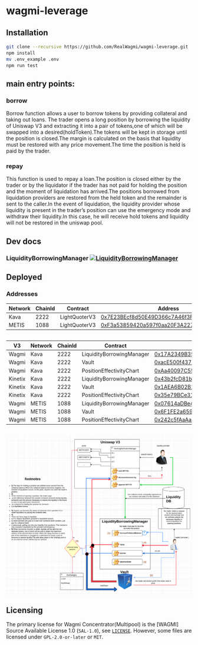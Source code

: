 # wagmi-leverage

## Installation
```bash
git clone --recursive https://github.com/RealWagmi/wagmi-leverage.git
npm install
mv .env_example .env
npm run test
```

## main entry points:

### borrow

Borrow function allows a user to borrow tokens by providing collateral and taking out loans.
The trader opens a long position by borrowing the liquidity of Uniswap V3 and extracting it into a pair of tokens,one of which will be swapped into a desired(holdToken).The tokens will be kept in storage until the position is closed.The margin is calculated on the basis that liquidity must be restored with any price movement.The time the position is held is paid by the trader.

### repay

This function is used to repay a loan.The position is closed either by the trader or by the liquidator if the trader has not paid for holding the position and the moment of liquidation has arrived.The positions borrowed from liquidation providers are restored from the held token and the remainder is sent to the caller.In the event of liquidation, the liquidity provider whose liquidity is present in the trader’s position can use the emergency mode and withdraw their liquidity.In this case, he will receive hold tokens and liquidity will not be restored in the uniswap pool.


## Dev docs
### LiquidityBorrowingManager [![LiquidityBorrowingManager](https://img.shields.io/badge/docs-%F0%9F%93%84-yellow)](./docs/LiquidityBorrowingManager.md)

## Deployed

### Addresses

| Network | ChainId | Contract | Address |
|------| ------- | -----| -----|
| Kava | 2222 | LightQuoterV3 | [0x7E23BEcf8d50E49D366c7A46f3F188187c098463](https://kavascan.com/address/0x7E23BEcf8d50E49D366c7A46f3F188187c098463) |
| METIS | 1088 | LightQuoterV3 | [0xF3a53859420a597f0aa20F3A227d0dCfE0825fdd](https://explorer.metis.io/address/0xF3a53859420a597f0aa20F3A227d0dCfE0825fdd) |

##

| V3 | Network | ChainId | Contract | Address |
|------|------| ------- | -----| -----|
| Wagmi | Kava | 2222 | LiquidityBorrowingManager | [0x17A2349B3530F3b6082116D2B223edd5862bC3ac](https://kavascan.com/address/0x17A2349B3530F3b6082116D2B223edd5862bC3ac) |
| Wagmi | Kava | 2222 | Vault| [0xacE500f4373Ff7dc4FBa17B6274d02DdAFBA409c](https://kavascan.com/address/0xacE500f4373Ff7dc4FBa17B6274d02DdAFBA409c) |
| Wagmi | Kava | 2222 | PositionEffectivityChart| [0xAa40097C55245AA7a87D248E7e8FF902b3a1D6Ab](https://kavascan.com/address/0xAa40097C55245AA7a87D248E7e8FF902b3a1D6Ab) |
| Kinetix | Kava | 2222 | LiquidityBorrowingManager | [0x43b2fcD81b8dC2A94Cf1eF645EDac763400551a1](https://kavascan.com/address/0x43b2fcD81b8dC2A94Cf1eF645EDac763400551a1) |
| Kinetix | Kava | 2222 | Vault| [0x1AEA6B02B1EcdBD2a6D00E0583855e32756C5786](https://kavascan.com/address/0x1AEA6B02B1EcdBD2a6D00E0583855e32756C5786) |
| Kinetix | Kava | 2222 | PositionEffectivityChart| [0x35e79BCe31eF892c24Da7D7C8EFB1d47dB37cA57](https://kavascan.com/address/0x35e79BCe31eF892c24Da7D7C8EFB1d47dB37cA57) |
| Wagmi | METIS | 1088 | LiquidityBorrowingManager | [0x07614aDBe4188EAf1dD90Eb49cA964307bB2E985](https://explorer.metis.io/address/0x07614aDBe4188EAf1dD90Eb49cA964307bB2E985) |
| Wagmi | METIS | 1088 | Vault| [0x6F1FE2a6598b99b87e10B5cE33c14173eAAd7469](https://explorer.metis.io/address/0x6F1FE2a6598b99b87e10B5cE33c14173eAAd7469) |
| Wagmi | METIS | 1088 | PositionEffectivityChart| [0x242c5fAaAa8A5fe49a66698fff7bCAb85cF3cF17](https://explorer.metis.io/address/0x242c5fAaAa8A5fe49a66698fff7bCAb85cF3cF17) |

##

![](1.png "Title")

## Licensing

The primary license for Wagmi Concentrator(Multipool) is the [WAGMI] Source Available License 1.0 (`SAL-1.0`), see [`LICENSE`](./LICENSE.md). However, some files are licensed under `GPL-2.0-or-later` or `MIT`.